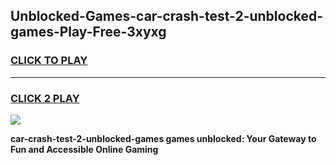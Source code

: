 
## Unblocked-Games-car-crash-test-2-unblocked-games-Play-Free-3xyxg
<h3>
<a href="https://premium76.site?title=car-crash-test-2-unblocked-games&ref=20M">CLICK TO PLAY</a></h3>
<hr>

<h3>
<a href="https://premium76.site?title=car-crash-test-2-unblocked-games&ref=20M">CLICK 2 PLAY</a>
  
</h3>

<a href="https://premium76.site?title=car-crash-test-2-unblocked-games&ref=19M"><img src="https://clearcache.store/games.png"></a>


**car-crash-test-2-unblocked-games games unblocked: Your Gateway to Fun and Accessible Online Gaming**
